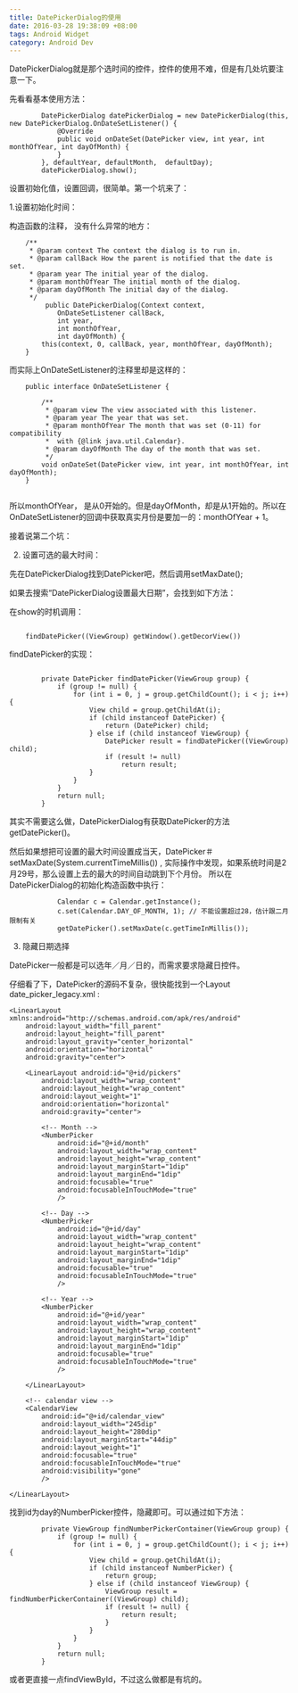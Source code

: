 ```yaml
---
title: DatePickerDialog的使用
date: 2016-03-28 19:38:09 +08:00
tags: Android Widget
category: Android Dev
---
```

DatePickerDialog就是那个选时间的控件，控件的使用不难，但是有几处坑要注意一下。
<!-- more -->
先看看基本使用方法：

```
        DatePickerDialog datePickerDialog = new DatePickerDialog(this, new DatePickerDialog.OnDateSetListener() {
            @Override
            public void onDateSet(DatePicker view, int year, int monthOfYear, int dayOfMonth) {
            }
        }, defaultYear, defaultMonth,  defaultDay);
        datePickerDialog.show();

```
设置初始化值，设置回调，很简单。第一个坑来了：

1.设置初始化时间：

构造函数的注释， 没有什么异常的地方：

```
    /**
     * @param context The context the dialog is to run in.
     * @param callBack How the parent is notified that the date is set.
     * @param year The initial year of the dialog.
     * @param monthOfYear The initial month of the dialog.
     * @param dayOfMonth The initial day of the dialog.
     */
         public DatePickerDialog(Context context,
            OnDateSetListener callBack,
            int year,
            int monthOfYear,
            int dayOfMonth) {
        this(context, 0, callBack, year, monthOfYear, dayOfMonth);
    }
```

而实际上OnDateSetListener的注释里却是这样的：

```
    public interface OnDateSetListener {

        /**
         * @param view The view associated with this listener.
         * @param year The year that was set.
         * @param monthOfYear The month that was set (0-11) for compatibility
         *  with {@link java.util.Calendar}.
         * @param dayOfMonth The day of the month that was set.
         */
        void onDateSet(DatePicker view, int year, int monthOfYear, int dayOfMonth);
    }
    
```

所以monthOfYear， 是从0开始的。但是dayOfMonth，却是从1开始的。所以在OnDateSetListener的回调中获取真实月份是要加一的：monthOfYear + 1。

接着说第二个坑：

2. 设置可选的最大时间：

先在DatePickerDialog找到DatePicker吧，然后调用setMaxDate();

如果去搜索“DatePickerDialog设置最大日期”，会找到如下方法：

在show的时机调用：

```

	findDatePicker((ViewGroup) getWindow().getDecorView())

```

findDatePicker的实现：

```

        private DatePicker findDatePicker(ViewGroup group) {
            if (group != null) {
                for (int i = 0, j = group.getChildCount(); i < j; i++) {
                    View child = group.getChildAt(i);
                    if (child instanceof DatePicker) {
                        return (DatePicker) child;
                    } else if (child instanceof ViewGroup) {
                        DatePicker result = findDatePicker((ViewGroup) child);
                        if (result != null)
                            return result;
                    }
                }
            }
            return null;
        }

```


其实不需要这么做，DatePickerDialog有获取DatePicker的方法getDatePicker()。

然后如果想把可设置的最大时间设置成当天，DatePicker＃setMaxDate(System.currentTimeMillis()) ,  实际操作中发现，如果系统时间是2月29号，那么设置上去的最大的时间自动跳到下个月份。
所以在DatePickerDialog的初始化构造函数中执行：

```
            Calendar c = Calendar.getInstance();
            c.set(Calendar.DAY_OF_MONTH, 1); // 不能设置超过28，估计跟二月限制有关
            getDatePicker().setMaxDate(c.getTimeInMillis());

```
 
3. 隐藏日期选择

DatePicker一般都是可以选年／月／日的，而需求要求隐藏日控件。

仔细看了下，DatePicker的源码不复杂，很快能找到一个Layout　date_picker_legacy.xml :

```
<LinearLayout xmlns:android="http://schemas.android.com/apk/res/android"
    android:layout_width="fill_parent"
    android:layout_height="fill_parent"
    android:layout_gravity="center_horizontal"
    android:orientation="horizontal"
    android:gravity="center">

    <LinearLayout android:id="@+id/pickers"
        android:layout_width="wrap_content"
        android:layout_height="wrap_content"
        android:layout_weight="1"
        android:orientation="horizontal"
        android:gravity="center">

        <!-- Month -->
        <NumberPicker
            android:id="@+id/month"
            android:layout_width="wrap_content"
            android:layout_height="wrap_content"
            android:layout_marginStart="1dip"
            android:layout_marginEnd="1dip"
            android:focusable="true"
            android:focusableInTouchMode="true"
            />

        <!-- Day -->
        <NumberPicker
            android:id="@+id/day"
            android:layout_width="wrap_content"
            android:layout_height="wrap_content"
            android:layout_marginStart="1dip"
            android:layout_marginEnd="1dip"
            android:focusable="true"
            android:focusableInTouchMode="true"
            />

        <!-- Year -->
        <NumberPicker
            android:id="@+id/year"
            android:layout_width="wrap_content"
            android:layout_height="wrap_content"
            android:layout_marginStart="1dip"
            android:layout_marginEnd="1dip"
            android:focusable="true"
            android:focusableInTouchMode="true"
            />

    </LinearLayout>

    <!-- calendar view -->
    <CalendarView
        android:id="@+id/calendar_view"
        android:layout_width="245dip"
        android:layout_height="280dip"
        android:layout_marginStart="44dip"
        android:layout_weight="1"
        android:focusable="true"
        android:focusableInTouchMode="true"
        android:visibility="gone"
        />

</LinearLayout>

```

找到id为day的NumberPicker控件，隐藏即可。可以通过如下方法：

```
        private ViewGroup findNumberPickerContainer(ViewGroup group) {
            if (group != null) {
                for (int i = 0, j = group.getChildCount(); i < j; i++) {
                    View child = group.getChildAt(i);
                    if (child instanceof NumberPicker) {
                        return group;
                    } else if (child instanceof ViewGroup) {
                        ViewGroup result = findNumberPickerContainer((ViewGroup) child);
                        if (result != null) {
                            return result;
                        }
                    }
                }
            }
            return null;
        }

```

或者更直接一点findViewById，不过这么做都是有坑的。
